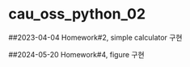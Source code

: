 # cau_oss_python_02

##2023-04-04 Homework#2, simple calculator 구현

##2024-05-20 Homework#4, figure 구현